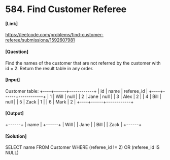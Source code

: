 # 584. Find Customer Referee

#### [Link] 
https://leetcode.com/problems/find-customer-referee/submissions/1592607981

#### [Question]
Find the names of the customer that are not referred by the customer with id = 2.
Return the result table in any order.


#### [Input]
Customer table:
+----+------+------------+
| id | name | referee_id |
+----+------+------------+
| 1  | Will | null       |
| 2  | Jane | null       |
| 3  | Alex | 2          |
| 4  | Bill | null       |
| 5  | Zack | 1          |
| 6  | Mark | 2          |
+----+------+------------+

#### [Output]
+------+
| name |
+------+
| Will |
| Jane |
| Bill |
| Zack |
+------+

#### [Solution]
SELECT name
FROM Customer
WHERE (referee_id != 2) OR (referee_id IS NULL)
